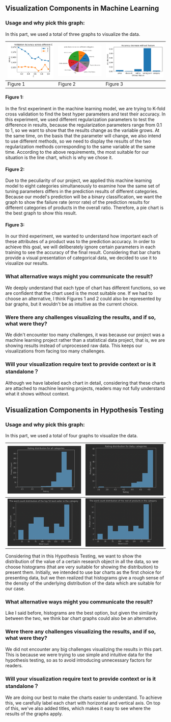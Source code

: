## Visualization Components in Machine Learning

### Usage and why pick this graph:

In this part, we used a total of three graphs to visualize the data. 

| ![](../figure/ml_val.png) | ![](../figure/ml_categories.png) | ![](../figure/ml_feat.png) |
| ------------------------- | -------------------------------- | -------------------------- |
| Figure 1                  | Figure 2                         | Figure 3                   |

#### Figure 1: 

In the first experiment in the machine learning model, we are trying to K-fold cross validation to find the best hyper parameters and test their accuracy. In this experiment, we used different regularization parameters to test the difference in results, because the regularization parameters range from 0.1 to 1, so we want to show that the results change as the variable grows. At the same time, on the basis that the parameter will change, we also intend to use different methods, so we need to display the results of the two regularization methods corresponding to the same variable at the same time. According to the above requirements, the most suitable for our situation is the line chart, which is why we chose it. 

#### Figure 2:

Due to the peculiarity of our project, we applied this machine learning model to eight categories simultaneously to examine how the same set of tuning parameters differs in the prediction results of different categories. Because our model's prediction will be a binary classification, we want the graph to show the failure rate (error rate) of the prediction results for different categories of products in the overall ratio. Therefore, a pie chart is the best graph to show this result.

#### Figure 3:

In our third experiment, we wanted to understand how important each of these attributes of a product was to the prediction accuracy. In order to achieve this goal, we will deliberately ignore certain parameters in each training to see the accuracy of the final result. Considering that bar charts provide a visual presentation of categorical data, we decided to use it to visualize our results.

### What alternative ways might you communicate the result?

We deeply understand that each type of chart has different functions, so we are confident that the chart used is the most suitable one. If we had to choose an alternative, I think Figures 1 and 2 could also be represented by bar graphs, but it wouldn't be as intuitive as the current choice.

### Were there any challenges visualizing the results, and if so, what were they? 

We didn't encounter too many challenges, it was because our project was a machine learning project rather than a statistical data project, that is, we are showing results instead of unprocessed raw data.  This keeps our visualizations from facing too many challenges.

### Will your visualization require text to provide context or is it standalone？

Although we have labeled each chart in detail, considering that these charts are attached to machine learning projects, readers may not fully understand what it shows without context.

## Visualization Components in Hypothesis Testing

### Usage and why pick this graph:

In this part, we used a total of four graphs to visualize the data. 

| ![](../figure/h1_overall.png) | ![](../figure/h1_baby.png)   |
| ----------------------------- | ---------------------------- |
| ![](../figure/h2_top50.png)   | ![](../figure/h2_others.png) |

Considering that in this Hypothesis Testing, we want to show the distribution of the value of a certain research object in all the data, so we choose histograms (that are very suitable for showing the distribution) to present them. Initially, we intended to use bar charts as the first choice for presenting data, but we then realized that histograms give a rough sense of the density of the underlying distribution of the data which are suitable for our case.

### What alternative ways might you communicate the result?

Like I said before, histograms are the best option, but given the similarity between the two, we think bar chart graphs could also be an alternative.

### Were there any challenges visualizing the results, and if so, what were they? 

We did not encounter any big challenges visualizing the results in this part. This is because we were trying to use simple and intuitive data for the hypothesis testing, so as to avoid introducing unnecessary factors for readers. 

### Will your visualization require text to provide context or is it standalone？

We are doing our best to make the charts easier to understand. To achieve this, we carefully label each chart with horizontal and vertical axis. On top of this, we've also added titles, which makes it easy to see where the results of the graphs apply.